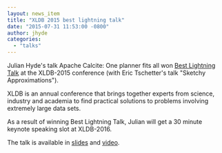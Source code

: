 ```yaml
---
layout: news_item
title: "XLDB 2015 best lightning talk"
date: "2015-07-31 11:53:00 -0800"
author: jhyde
categories:
  - "talks"
---
```


<!--
{% comment %}
Licensed to the Apache Software Foundation (ASF) under one or more
contributor license agreements.  See the NOTICE file distributed with
this work for additional information regarding copyright ownership.
The ASF licenses this file to you under the Apache License, Version 2.0
(the "License"); you may not use this file except in compliance with
the License.  You may obtain a copy of the License at

http://www.apache.org/licenses/LICENSE-2.0

Unless required by applicable law or agreed to in writing, software
distributed under the License is distributed on an "AS IS" BASIS,
WITHOUT WARRANTIES OR CONDITIONS OF ANY KIND, either express or implied.
See the License for the specific language governing permissions and
limitations under the License.
{% endcomment %}
-->

Julian Hyde's talk Apache Calcite: One planner fits all won [Best Lightning Talk](https://www.xldb.org/archives/2015/05/best-lightning-talks-selected/) at the XLDB-2015 conference (with Eric Tschetter's talk "Sketchy Approximations").

XLDB is an annual conference that brings together experts from science, industry and academia to find practical solutions to problems involving extremely large data sets.

As a result of winning Best Lightning Talk, Julian will get a 30 minute keynote speaking slot at XLDB-2016.

The talk is available in [slides](https://www.slideshare.net/julianhyde/apache-calcite-one-planner-fits-all) and [video](https://www.youtube.com/watch?v=5_MyORYjq3w).
